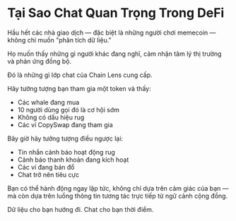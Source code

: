 # Tại Sao Chat Quan Trọng Trong DeFi

Hầu hết các nhà giao dịch — đặc biệt là những người chơi memecoin — không chỉ muốn "phân tích dữ liệu."

Họ muốn thấy những gì người khác đang nghĩ, cảm nhận tâm lý thị trường và phản ứng đồng bộ.

Đó là những gì lớp chat của Chain Lens cung cấp.

Hãy tưởng tượng bạn tham gia một token và thấy:
- Các whale đang mua
- 10 người dùng gọi đó là cơ hội sớm
- Không có dấu hiệu rug
- Các ví CopySwap đang tham gia

Bây giờ hãy tưởng tượng điều ngược lại:
- Tin nhắn cảnh báo hoạt động rug
- Cảnh báo thanh khoản đang kích hoạt
- Các ví đang bán đổ
- Chat trở nên tiêu cực

Bạn có thể hành động ngay lập tức, không chỉ dựa trên cảm giác của bạn — mà còn dựa trên luồng thông tin tương tác trực tiếp từ ngữ cảnh cộng đồng.

Dữ liệu cho bạn hướng đi. Chat cho bạn thời điểm.
